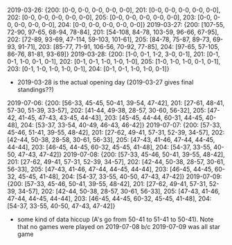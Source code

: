 2019-03-26:  {200: [0-0, 0-0, 0-0, 0-0, 0-0], 201: [0-0, 0-0, 0-0, 0-0, 0-0], 202: [0-0, 0-0, 0-0, 0-0, 0-0], 205: [0-0, 0-0, 0-0, 0-0, 0-0], 203: [0-0, 0-0, 0-0, 0-0, 0-0], 204: [0-0, 0-0, 0-0, 0-0, 0-0]}
2019-03-27:  {200: [107-55, 72-90, 97-65, 68-94, 78-84], 201: [54-108, 84-78, 103-59, 96-66, 67-95], 202: [72-89, 93-69, 47-114, 59-103, 101-61], 205: [84-78, 75-87, 89-73, 69-93, 91-71], 203: [85-77, 71-91, 106-56, 70-92, 77-85], 204: [97-65, 57-105, 86-76, 81-81, 93-69]}
2019-03-28:  {200: [1-0, 0-1, 1-2, 3-0, 0-1], 201: [0-1, 0-1, 1-0, 0-1, 0-1], 202: [0-1, 0-1, 1-0, 1-0, 1-0], 205: [1-0, 1-0, 1-0, 0-1, 0-1], 203: [0-1, 1-0, 1-0, 1-0, 0-1], 204: [0-1, 0-1, 1-0, 1-0, 0-1]}

- 2019-03-28 is the actual opening day (2019-03-27 gives final standings??)


2019-07-06:  {200: [56-33, 45-45, 50-41, 39-54, 47-42], 201: [27-61, 48-41, 57-30, 51-39, 33-57], 202: [41-44, 49-38, 28-57, 30-60, 56-32], 205: [47-42, 41-45, 47-43, 43-45, 44-43], 203: [45-45, 44-44, 60-31, 44-45, 40-48], 204: [53-37, 33-54, 40-49, 46-43, 46-42]}
2019-07-07:  {200: [57-33, 45-46, 51-41, 39-55, 48-42], 201: [27-62, 49-41, 57-31, 52-39, 34-57], 202: [42-44, 50-38, 28-58, 30-61, 56-33], 205: [47-43, 41-46, 47-44, 44-45, 44-44], 203: [46-45, 44-45, 60-32, 45-45, 41-48], 204: [54-37, 33-55, 40-50, 47-43, 47-42]}
2019-07-08:  {200: [57-33, 45-46, 50-41, 39-55, 48-42], 201: [27-62, 49-41, 57-31, 52-39, 34-57], 202: [42-44, 50-38, 28-57, 30-61, 56-33], 205: [47-43, 41-46, 47-44, 44-45, 44-44], 203: [46-45, 44-45, 60-32, 45-45, 41-48], 204: [54-37, 33-55, 40-50, 47-43, 47-42]}
2019-07-09:  {200: [57-33, 45-46, 50-41, 39-55, 48-42], 201: [27-62, 49-41, 57-31, 52-39, 34-57], 202: [42-44, 50-38, 28-57, 30-61, 56-33], 205: [47-43, 41-46, 47-44, 44-45, 44-44], 203: [46-45, 44-45, 60-32, 45-45, 41-48], 204: [54-37, 33-55, 40-50, 47-43, 47-42]}

- some kind of data hiccup (A's go from 50-41 to 51-41 to 50-41). Note that no games were played on 2019-07-08 b/c 2019-07-09 was all star game